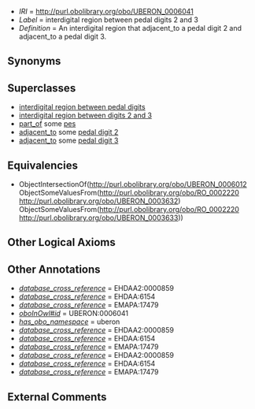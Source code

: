  * *IRI* = http://purl.obolibrary.org/obo/UBERON_0006041
 * *Label* = interdigital region between pedal digits 2 and 3
 * *Definition* = An interdigital region that adjacent_to a pedal digit 2 and adjacent_to a pedal digit 3.

## Synonyms


## Superclasses

 * [interdigital region between pedal digits](../../UBERON/14/UBERON_0006014.md)
 * [interdigital region between digits 2 and 3](../../UBERON/19/UBERON_0006019.md)
 * [part_of](../../BFO/50/BFO_0000050.md) some [pes](../../UBERON/87/UBERON_0002387.md)
 * [adjacent_to](../../RO/20/RO_0002220.md) some [pedal digit 2](../../UBERON/32/UBERON_0003632.md)
 * [adjacent_to](../../RO/20/RO_0002220.md) some [pedal digit 3](../../UBERON/33/UBERON_0003633.md)

## Equivalencies

 * ObjectIntersectionOf(<http://purl.obolibrary.org/obo/UBERON_0006012> ObjectSomeValuesFrom(<http://purl.obolibrary.org/obo/RO_0002220> <http://purl.obolibrary.org/obo/UBERON_0003632>) ObjectSomeValuesFrom(<http://purl.obolibrary.org/obo/RO_0002220> <http://purl.obolibrary.org/obo/UBERON_0003633>))

## Other Logical Axioms


## Other Annotations

 * *[database_cross_reference](../../ef/oboInOwl#hasDbXref.md)* = EHDAA2:0000859
 * *[database_cross_reference](../../ef/oboInOwl#hasDbXref.md)* = EHDAA:6154
 * *[database_cross_reference](../../ef/oboInOwl#hasDbXref.md)* = EMAPA:17479
 * *[oboInOwl#id](../../id/oboInOwl#id.md)* = UBERON:0006041
 * *[has_obo_namespace](../../ce/oboInOwl#hasOBONamespace.md)* = uberon
 * *[database_cross_reference](../../ef/oboInOwl#hasDbXref.md)* = EHDAA2:0000859
 * *[database_cross_reference](../../ef/oboInOwl#hasDbXref.md)* = EHDAA:6154
 * *[database_cross_reference](../../ef/oboInOwl#hasDbXref.md)* = EMAPA:17479
 * *[database_cross_reference](../../ef/oboInOwl#hasDbXref.md)* = EHDAA2:0000859
 * *[database_cross_reference](../../ef/oboInOwl#hasDbXref.md)* = EHDAA:6154
 * *[database_cross_reference](../../ef/oboInOwl#hasDbXref.md)* = EMAPA:17479

## External Comments

